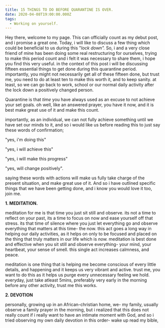 ```yaml
---
title: 15 THINGS TO DO BEFORE QUARANTINE IS OVER.
date: 2020-04-08T19:00:00.000Z
tags:
  - Working on yourself.
---
```

Hey there, welcome to my page. This can officially count as my debut post, and i promise a great one. Today, i will like to discuss a few thing which could be beneficial to us during this "*lock down".* So, i and a very close friend of mine has been doing some real restructuring for ourselves, trying to make this period count and i felt it was necessary to share them, i hope you find this very useful. in the context of this post  i will be discussing fifteen essential things to get done during this quarantine period. importantly, you might not necessarily get all of these fifteen done, but trust me, you need to do at least ten to make this worth it, and to keep sanity. at least, so we can go back to work, school or our normal daily activity after the lock down a positively changed person.

Quarantine is that *time* you have always used as an excuse to not achieve your set goals. oh well, like an answered prayer, you have it now, and it is best make great use of it and make this count.

importantly, as an individual, we can not fully achieve something until we have set our minds to it, and so i would like us before reading this to just say these words of confirmation;

"yes, i'm doing this"

"yes, i will achieve this"

"yes, i will make this progress"

"yes, will change positively".

saying these words with actions will make us fully take charge of the present situation, and make great use of it.  And so i have outlined specific things that we have been getting done, and i know you would love it too, join me. 

**1. MEDITATION.**

meditation for me is that time you just sit still and observe. its not a time to reflect on your past, its a time to focus on now and ease yourself off that stress. its that time of silence where you just let everything go and observe everything that matters at this time- the now. this act goes a long way in helping our daily activities, as it helps on only to be focused and placed on the thing that truly matters in our life which is *now.* meditation is best done and effective when you sit still and observe everything- your mind, your heartbeat, your sense of smell. this single act increases calmness, and peace. 

meditation is one thing that is helping me become conscious of every little details,  and happening and it keeps us very vibrant and active. trust me, you want to do this as it helps us purge every unnecessary feeling we hold. everyday, just take atleast 5mins, preferably very early in the morning before any other activity, trust me this works.

**2. DEVOTION**

personally, growing up in an African-christian home, we- my family, usually observe a family prayer in the morning, but i realized that this does not really count if i really want to have an intimate moment with God, and so i tried observing my own daily devotion in this order- wake up read my bible,